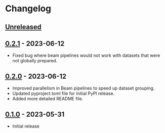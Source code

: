 # Changelog

<!--

Changelog follows the https://keepachangelog.com/ standard.

This allows:

* Auto-parsing release notes during automated releases from github-action:
  https://github.com/marketplace/actions/pypi-github-auto-release
* Clickable headers in the rendered markdown.

To release a new version (e.g. from `1.0.0` -> `2.0.0`):

* Create a new `# [2.0.0] - YYYY-MM-DD` header and add the current
  `[Unreleased]` notes.
* At the end of the file:
  * Define the new link url:
  `[2.0.0]: https://github.com/google-research/dataset_grouper/compare/v1.0.0...v2.0.0`
  * Update the `[Unreleased]` url: `v1.0.0...HEAD` -> `v2.0.0...HEAD`

-->

## [Unreleased]

## [0.2.1] - 2023-06-12

* Fixed bug where beam pipelines would not work with datasets that were not globally prepared.

## [0.2.0] - 2023-06-12

* Improved parallelism in Beam pipelines to speed up dataset grouping.
* Updated pyproject.toml file for initial PyPI release.
* Added more detailed README file.

## [0.1.0] - 2023-05-31

* Initial release

[Unreleased]: https://github.com/google-research/dataset_grouper/compare/v0.2.1...HEAD
[0.2.1]: https://github.com/google-research/dataset_grouper/releases/tag/v0.2.0...v0.2.1
[0.2.0]: https://github.com/google-research/dataset_grouper/releases/tag/v0.1.0...v0.2.0
[0.1.0]: https://github.com/google-research/dataset_grouper/releases/tag/v0.1.0
